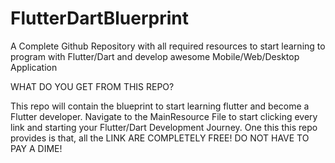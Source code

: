 # FlutterDartBluerprint
A Complete Github Repository with all required resources to start learning to program with Flutter/Dart and develop awesome Mobile/Web/Desktop Application

WHAT DO YOU GET FROM THIS REPO?


This repo will contain the blueprint to start learning flutter and become a Flutter developer.
Navigate to the MainResource File to start clicking every link and starting your Flutter/Dart Development Journey.
One this this repo provides is that, all the LINK ARE COMPLETELY FREE! DO NOT HAVE TO PAY A DIME!
